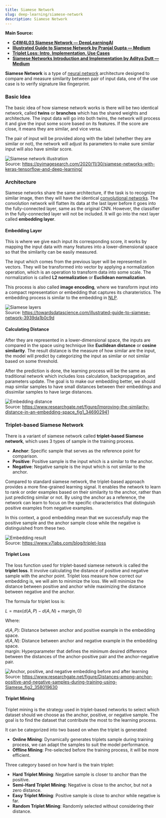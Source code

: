 ```yaml
---
title: Siamese Network
slug: deep-learning/siamese-network
description: Siamese Network
---
```


**Main Source:**

- **[C4W4L03 Siamese Network — DeepLearningAI](https://youtu.be/6jfw8MuKwpI?si=5bIxLyoAe8QQ_bBS)**
- **[Illustrated Guide to Siamese Network by Pranjal Gupta — Medium](https://towardsdatascience.com/illustrated-guide-to-siamese-network-3939da1b0c9d)**
- **[Triplet Loss: Intro, Implementation, Use Cases](https://www.v7labs.com/blog/triplet-loss)**
- **[Siamese Networks Introduction and Implementation by Aditya Dutt — Medium](https://towardsdatascience.com/siamese-networks-introduction-and-implementation-2140e3443dee)**

**Siamese Network** is a type of [neural network](/deep-learning/neural-network) architecture designed to compare and measure similarity between pair of input data, one of the use case is to verify signature like fingerprint.

### Basic Idea

The basic idea of how siamese network works is there will be two identical network, called **twins** or **branches** which has the shared weights and architecture. The input data will go into both twins, the network will process it and give the input some score based on its features. If the score are close, it means they are similar, and vice versa.

The pair of input will be provided along with the label (whether they are similar or not), the network will adjust its parameters to make sure similar input will also have similar score.

![Siamese network illustration](./siamese-network.png)  
Source: https://pyimagesearch.com/2020/11/30/siamese-networks-with-keras-tensorflow-and-deep-learning/

### Architecture

Siamese networks share the same architecture, if the task is to recognize similar image, then they will have the identical [convolutional networks](/deep-learning/cnn). The convolution network will flatten its data at the last layer before it goes into the fully-connected layer, same as the original CNN. However, the classifier in the fully-connected layer will not be included. It will go into the next layer called **embedding layer**.

#### Embedding Layer

This is where we give each input its corresponding score, it works by mapping the input data with many features into a lower-dimensional space so that the similarity can be easily measured.

The input which comes from the previous layer will be represented in vectors. They will be transformed into vector by applying a normalization operation, which is an operation to transform data into some scale. The normalization is called **L2 normalization** or **Euclidean normalization**.

This process is also called **image encoding**, where we transform input into a compact representation or embedding that captures its charateristics. The embedding process is similar to the embedding in [NLP](/deep-learning/deep-learning-tasks#natural-language-processing-nlp).

![Siamese layers](./siamese-layers.png)  
Source: https://towardsdatascience.com/illustrated-guide-to-siamese-network-3939da1b0c9d

#### Calculating Distance

After they are represented in a lower-dimensional space, the inputs are compared in the space using technique like **Euclidean distance** or **cosine similarity**. The result distance is the measure of how similar are the input, the model will predict by categorizing the input as similar or not similar based on some threshold.

After the prediction is done, the learning process will be the same as traditional network which includes loss calculation, backpropagation, and parameters update. The goal is to make our embedding better, we should map similar samples to have small distances between their embeddings and dissimilar samples to have large distances.

![Embedding distance](./embedding-distance.png)  
Source: https://www.researchgate.net/figure/Improving-the-similarity-distance-in-an-embedding-space_fig1_346902941

### Triplet-based Siamese Network

There is a variant of siamese network called **triplet-based Siamese network**, which uses 3 types of sample in the training process.

- **Anchor**: Specific sample that serves as the reference point for comparison.
- **Positive**: Positive sample is the input which is a similar to the anchor.
- **Negative**: Negative sample is the input which is not similar to the anchor.

Compared to standard siamese network, the triplet-based approach provides a more fine-grained learning signal. It enables the network to learn to rank or order examples based on their similarity to the anchor, rather than just predicting similar or not. By using the anchor as a reference, the network can learn to focus on the specific characteristics that distinguish positive examples from negative examples.

In this context, a good embedding mean that we successfully map the positive sample and the anchor sample close while the negative is distinguished from these two.

![Embedding result](./embedding-result.png)  
Source: https://www.v7labs.com/blog/triplet-loss

#### Triplet Loss

The loss function used for triplet-based siamese network is called the **triplet loss**. It involve calculating the distance of positive and negative sample with the anchor point. Triplet loss measure how correct our embedding is, we will aim to minimize the loss. We will minimize the distance between positive and anchor while maximizing the distance between negative and the anchor.

The formula for triplet loss is:

$L = \text{max}(d(A, P) - d(A, N) + \text{margin}, 0)$

Where:

$d(A, P)$: Distance between anchor and positive example in the embedding space.  
$d(A, N)$: Distance between anchor and negative example in the embedding space.  
margin: Hyperparameter that defines the minimum desired difference between the distances of the anchor-positive pair and the anchor-negative pair.

![Anchor, positive, and negative embedding before and after learning](./anchor-positive-negative.png)  
Source: https://www.researchgate.net/figure/Distances-among-anchor-positive-and-negative-samples-during-training-using-Siamese_fig2_358019630

#### Triplet Mining

Triplet mining is the strategy used in triplet-based networks to select which dataset should we choose as the anchor, positive, or negative sample. The goal is to find the dataset that contribute the most to the learning process.

It can be categorized into two based on when the triplet is generated:

- **Online Mining**: Dynamically generates triplets sample during training process, we can adapt the samples to suit the model performance.
- **Offline Mining**: Pre-selected before the training process, it will be more efficient.

Three category based on how hard is the train triplet:

- **Hard Triplet Mining**: Negative sample is closer to anchor than the positive.
- **Semi-Hard Triplet Mining**: Negative is close to the anchor, but not a zero distance.
- **Easy Triplet Mining**: Positive sample is close to anchor while negative is far.
- **Random Triplet Mining**: Randomly selected without considering their distance.
